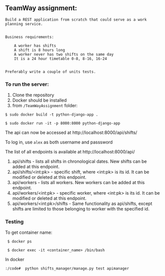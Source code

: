 <h2>TeamWay assignment:</h2>

```commandline
Build a REST application from scratch that could serve as a work planning service.


Business requirements:

    A worker has shifts
    A shift is 8 hours long
    A worker never has two shifts on the same day
    It is a 24 hour timetable 0-8, 8-16, 16-24


Preferably write a couple of units tests.
```

<h3>To run the server:</h3>

1. Clone the repository
2. Docker should be installed
3. from `/TeamWayAssignment` folder:

```console
$ sudo docker build -t python-django-app .

$ sudo docker run -it -p 8000:8000 python-django-app
```

The api can now be accessed at http://localhost:8000/api/shifts/

To log in, use `alex` as both username and passsword

The list of all endpoints is available at http://localhost:8000/api/

1. api/shifts - lists all shifts in chronological dates. New shifts can be added at this endpoint.
2. api/shifts/\<int:pk\> - specific shift, where \<int:pk\> is its id. It can be modified or deleted at this endpoint.
3. api/workers - lists all workers. New workers can be added at this endpoint.
4. api/workers/\<int:pk\> - specific worker, where \<int:pk\> is its id. It can be modified or deleted at this endpoint. 
5. api/workers/\<int:pk\>/shifts - Same functionality as api/shifts, except shifts are limited to those belonging to worker with the specified id.

<h3> Testing </h3>

To get container name:
```console
 $ docker ps
```
```console
 $ docker exec -it <container_name> /bin/bash 
```
In docker
```commandline
:/code#  python shifts_manager/manage.py test apimanager
```